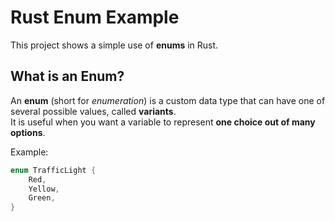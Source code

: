 # Rust Enum Example

This project shows a simple use of **enums** in Rust.

## What is an Enum?
An **enum** (short for *enumeration*) is a custom data type that can have one of several possible values, called **variants**.  
It is useful when you want a variable to represent **one choice out of many options**.

Example:
```rust
enum TrafficLight {
    Red,
    Yellow,
    Green,
}

